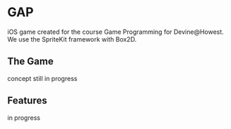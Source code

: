 GAP
===

iOS game created for the course Game Programming for Devine@Howest.
We use the SpriteKit framework with Box2D.

The Game
--------

concept still in progress

Features
--------

in progress
